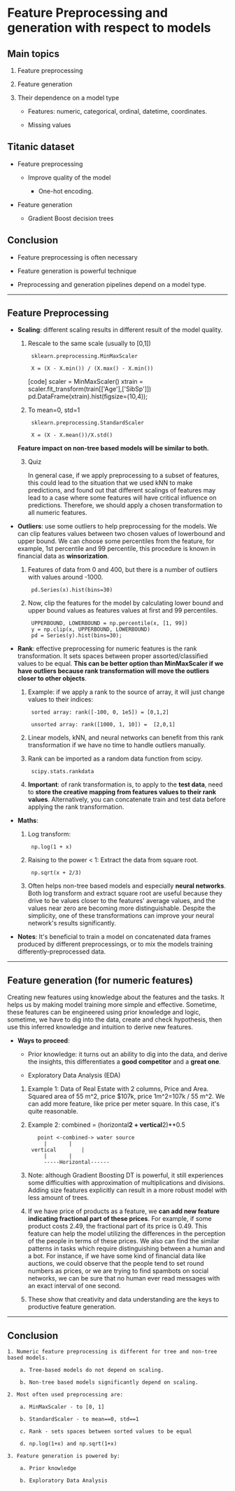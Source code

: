 # Feature Preprocessing and generation with respect to models

## Main topics

1. Feature preprocessing

2. Feature generation

3. Their dependence on a model type

	+ Features: numeric, categorical, ordinal, datetime, coordinates.

	+ Missing values

## Titanic dataset

+ Feature preprocessing

	+ Improve quality of the model

		+ One-hot encoding.

+ Feature generation

	+ Gradient Boost decision trees


## Conclusion

+ Feature preprocessing is often necessary

+ Feature generation is powerful technique

+ Preprocessing and generation pipelines depend on a model type.


---

## Feature Preprocessing

+ **Scaling**: different scaling results in different result of the model quality.

	1. Rescale to the same scale (usually to [0,1])

			sklearn.preprocessing.MinMaxScaler

			X = (X - X.min()) / (X.max() - X.min())


		[code]
			scaler = MinMaxScaler()
			xtrain = scaler.fit_transform(train[['Age'],['SibSp']])
			pd.DataFrame(xtrain).hist(figsize=(10,4));


	2. To mean=0, std=1

			sklearn.preprocessing.StandardScaler

			X = (X - X.mean())/X.std()

	**Feature impact on non-tree based models will be similar to both.**


	3. Quiz

		In general case, if we apply preprocessing to a subset of features, this could lead to the situation that we used kNN to make predictions, and found out that different scalings of features may lead to a case where some features will have critical influence on predictions. Therefore, we should apply a chosen transformation to all numeric features.

+ **Outliers**: use some outliers to help preprocessing for the models. We can clip features values between two chosen values of lowerbound and upper bound. We can choose some percentiles from the feature, for example, 1st percentile and 99 percentile, this procedure is known in financial data as **winsorization**. 

	1. Features of data from 0 and 400, but there is a number of outliers with values around -1000.

			pd.Series(x).hist(bins=30)

	2. Now, clip the features for the model by calculating lower bound and upper bound values as features values at first and 99 percentiles.

			UPPERBOUND, LOWERBOUND = np.percentile(x, [1, 99])
			y = np.clip(x, UPPERBOUND, LOWERBOUND)
			pd = Series(y).hist(bins=30);

+ **Rank**: effective preprocessing for numeric features is the rank transformation. It sets spaces between proper assorted/classified values to be equal. **This can be better option than MinMaxScaler if we have outliers because rank transformation will move the outliers closer to other objects**.

	1. Example: if we apply a rank to the source of array, it will just change values to their indices:

			sorted array: rank([-100, 0, 1e5]) = [0,1,2]

			unsorted array: rank([1000, 1, 10]) =  [2,0,1]

	2. Linear models, kNN, and neural networks can benefit from this rank transformation if we have no time to handle outliers manually.

	3. Rank can be imported as a random data function from scipy.

			scipy.stats.rankdata

	4. **Important**: of rank transformation is, to apply to the **test data**, need to **store the creative mapping from features values to their rank values**. Alternatively, you can concatenate train and test data before applying the rank transformation.

+ **Maths**:

	1. Log transform:

			np.log(1 + x)

	2. Raising to the power < 1: Extract the data from square root.

			np.sqrt(x + 2/3)

	3. Often helps non-tree based models and especially **neural networks**. Both log transform and extract square root are useful because they drive to be values closer to the features' average values, and the values near zero are becoming more distinguishable. Despite the simplicity, one of these transformations can improve your neural network's results significantly.

+ **Notes**: It's beneficial to train a model on concatenated data frames produced by different preprocessings, or to mix the models training differently-preprocessed data.

---

## Feature generation (for numeric features)
Creating new features using knowledge about the features and the tasks. It helps us by making model training more simple and effective. Sometime, these features can be engineered using prior knowledge and logic, sometime, we have to dig into the data, create and check hypothesis, then use this inferred knowledge and intuition to derive new features.

+ **Ways to proceed**: 
	
	+ Prior knowledge: it turns out an ability to dig into the data, and derive the insights, this differentiates a **good competitor** and a **great one**.

	+ Exploratory Data Analysis (EDA)


	1. Example 1: Data of Real Estate with 2 columns, Price and Area. Squared area of 55 m^2, price $107k, price 1m^2=107k / 55 m^2. We can add more feature, like price per meter square. In this case, it's quite reasonable.

	2. Example 2: combined = (horizontal**2 + vertical**2)**0.5 

			  point <-combined-> water source 
				|		|
			vertical		|
				|		|
				-----Horizontal------

	3. Note: although Gradient Boosting DT is powerful, it still experiences some difficulties with approximation of multiplications and divisions. Adding size features explicitly can result in a more robust model with less amount of trees.

	4. If we have price of products as a feature, we **can add new feature indicating fractional part of these prices**. For example, if some product costs 2.49, the fractional part of its price is 0.49. This feature can help the model utilizing the differences in the perception of the people in terms of these prices. We also can find the similar patterns in tasks which require distinguishing between a human and a bot. For instance, if we have some kind of financial data like auctions, we could observe that the people tend to set round numbers as prices, or we are trying to find spambots on social networks, we can be sure that no human ever read messages with an exact interval of one second. 

	5. These show that creativity and data understanding are the keys to productive feature generation.

---

## Conclusion

	1. Numeric feature preprocessing is different for tree and non-tree based models.

		a. Tree-based models do not depend on scaling.

		b. Non-tree based models significantly depend on scaling.

	2. Most often used preprocessing are:

		a. MinMaxScaler - to [0, 1]

		b. StandardScaler - to mean==0, std==1

		c. Rank - sets spaces between sorted values to be equal

		d. np.log(1+x) and np.sqrt(1+x)

	3. Feature generation is powered by:

		a. Prior knowledge

		b. Exploratory Data Analysis

